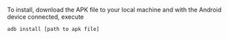 To install, download the APK file to your local machine and with the Android device connected, execute

```
adb install [path to apk file]
```